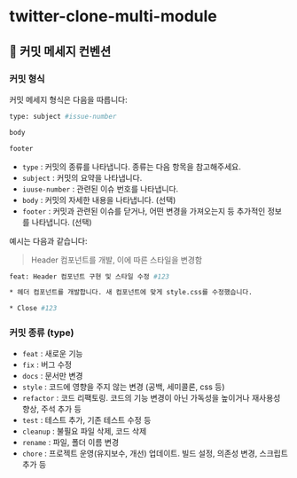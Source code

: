 # twitter-clone-multi-module

## 💬 커밋 메세지 컨벤션

### 커밋 형식

커밋 메세지 형식은 다음을 따릅니다:

```bash
type: subject #issue-number

body

footer
```

- `type` : 커밋의 종류를 나타냅니다. 종류는 다음 항목을 참고해주세요.
- `subject` : 커밋의 요약을 나타냅니다.
- `iuuse-number` : 관련된 이슈 번호를 나타냅니다.
- `body` : 커밋의 자세한 내용을 나타냅니다. (선택)
- `footer` : 커밋과 관련된 이슈를 닫거나, 어떤 변경을 가져오는지 등 추가적인 정보를 나타냅니다. (선택)

예시는 다음과 같습니다:

> Header 컴포넌트를 개발, 이에 따른 스타일을 변경함

```bash
feat: Header 컴포넌트 구현 및 스타일 수정 #123

* 헤더 컴포넌트를 개발합니다. 새 컴포넌트에 맞게 style.css를 수정했습니다.

* Close #123
```

### 커밋 종류 (type)

- `feat` : 새로운 기능
- `fix` : 버그 수정
- `docs` : 문서만 변경
- `style` : 코드에 영향을 주지 않는 변경 (공백, 세미콜론, css 등)
- `refactor` : 코드 리팩토링. 코드의 기능 변경이 아닌 가독성을 높이거나 재사용성 향상, 주석 추가 등
- `test` : 테스트 추가, 기존 테스트 수정 등
- `cleanup` : 불필요 파일 삭제, 코드 삭제
- `rename` : 파일, 폴더 이름 변경
- `chore` : 프로젝트 운영(유지보수, 개선) 업데이트. 빌드 설정, 의존성 변경, 스크립트 추가 등
